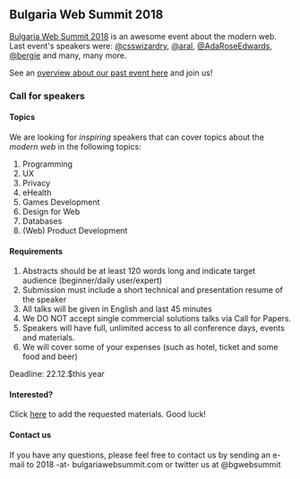## Bulgaria Web Summit 2018

[Bulgaria Web Summit 2018](https://bulgariawebsummit.com) is an awesome event about the modern web. Last event's speakers were: [@csswizardry](https://github.com/csswizardry), [@aral](https://github.com/aral), [@AdaRoseEdwards](https://github.com/AdaRoseEdwards), [@bergie](https://github.com/bergie) and many, many more.  

See an [overview about our past event here](https://medium.com/@boyanyordanov/bulgaria-web-summit-2017-recap-edf5cda7bbb5) and join us!


### Call for speakers

#### Topics
We are looking for *inspiring* speakers that can cover topics about the *modern web* in the following topics:

1. Programming
2. UX
3. Privacy
4. eHealth
5. Games Development
6. Design for Web
7. Databases
8. (Web) Product Development

#### Requirements

1. Abstracts should be at least 120 words long and indicate target audience (beginner/daily user/expert)
2. Submission must include a short technical and presentation resume of the speaker
3. All talks will be given in English and last 45 minutes
4. We DO NOT accept single commercial solutions talks via Call for Papers.
5. Speakers will have full, unlimited access to all conference days, events and materials.
6. We will cover some of your expenses (such as hotel, ticket and some food and beer)

Deadline: 22.12.$this year


#### Interested?
Click [here](https://github.com/BulgariaWebSummit/bulgariawebsummit.github.io/issues/new) to add the requested materials. 
Good luck!


#### Contact us
If you have any questions, please feel free to contact us by sending an e-mail to 2018 -at- bulgariawebsummit.com or twitter us at @bgwebsummit
